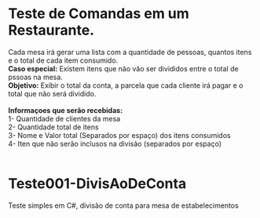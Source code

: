 # Teste de Comandas em um Restaurante.
Cada mesa irá gerar uma lista com a quantidade de pessoas, quantos itens e o total de cada item consumido. </br>
<b>Caso especial:</b> Existem itens que não vão ser divididos entre o total de pssoas na mesa. </br>
<b>Objetivo:</b> Exibir o total da conta, a parcela que cada cliente irá pagar e o total que não será dividido. </br>
</br>
<b> Informaçoes que serão recebidas: </b> </br>
  1- Quantidade de clientes da mesa </br>
  2- Quantidade total de itens </br>
  3- Nome e Valor total (Separados por espaço) dos itens consumidos </br>
  4- Iten que não serão inclusos na divisão (separados por espaço) </br>
</br>
# Teste001-DivisAoDeConta </br>
Teste simples em C#, divisão de conta para mesa de estabelecimentos </br>
